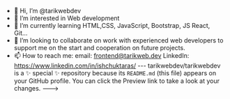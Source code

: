 - 👋 Hi, I’m @tarikwebdev
- 👀 I’m interested in Web development
- 🌱 I’m currently learning HTML,CSS, JavaScript, Bootstrap, JS React, Git...
- 💞️ I’m looking to collaborate on work with experienced web developers to support me on the start and cooperation on future projects.
- 📫 How to reach me:
      email: frontend@tarikweb.dev
      LinkedIn: https://www.linkedin.com/in/ishchuktaras/
      ---
tarikwebdev/tarikwebdev is a ✨ special ✨ repository because its `README.md` (this file) appears on your GitHub profile.
You can click the Preview link to take a look at your changes.
--->
